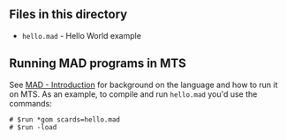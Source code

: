 ## Files in this directory

* `hello.mad` - Hello World example

## Running MAD programs in MTS

See [MAD - Introduction](http://try-mts.com/mad-introduction/) for background on the language and how to run it on MTS. As an example, to compile and run `hello.mad` you'd use the commands:

```
# $run *gom scards=hello.mad
# $run -load
```
